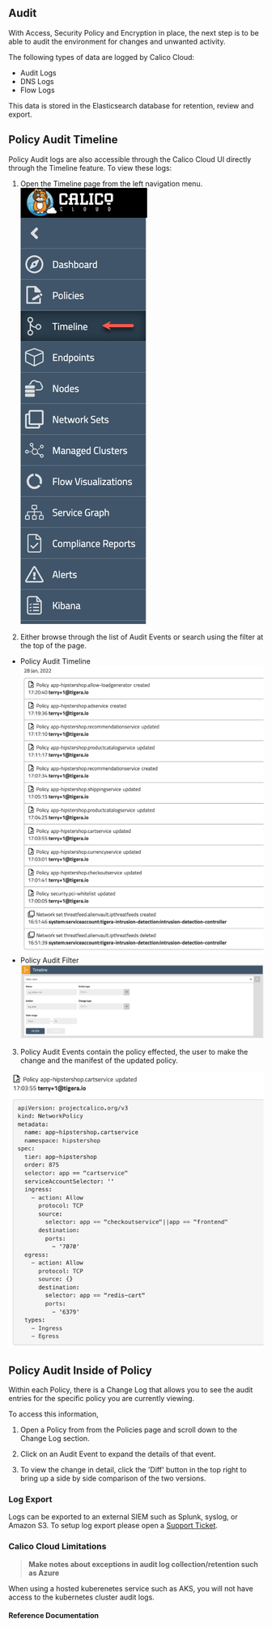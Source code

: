 ## Audit

With Access, Security Policy and Encryption in place, the next step is to be able to audit the environment for changes and unwanted activity.

The following types of data are logged by Calico Cloud:

* Audit Logs
* DNS Logs
* Flow Logs

This data is stored in the Elasticsearch database for retention, review and export.

## Policy Audit Timeline

Policy Audit logs are also accessible through the Calico Cloud UI directly through the Timeline feature.  To view these logs:

1. Open the Timeline page from the left navigation menu.
![Calico Cloud Menu](images/menu.png)

2. Either browse through the list of Audit Events or search using the filter at the top of the page.
  * Policy Audit Timeline
    ![Policy Audit Timeline](images/timeline.png)
  * Policy Audit Filter
    ![Policy Audit Filter](images/timeline-filter.png)

3. Policy Audit Events contain the policy effected, the user to make the change and the manifest of the updated policy.

![Policy Audit Entry](images/policy-audit.png)

## Policy Audit Inside of Policy

Within each Policy, there is a Change Log that allows you to see the audit entries for the specific policy you are currently viewing.

To access this information, 

1. Open a Policy from from the Policies page and scroll down to the Change Log section.

2. Click on an Audit Event to expand the details of that event.

3. To view the change in detail, click the 'Diff' button in the top right to bring up a side by side comparison of the two versions.



### Log Export

Logs can be exported to an external SIEM such as Splunk, syslog, or Amazon S3. To setup log export please open a [Support Ticket](https://support.tigera.io/).


### Calico Cloud Limitations
>**Make notes about exceptions in audit log collection/retention such as Azure**

When using a hosted kuberenetes service such as AKS, you will not have access to the kubernetes cluster audit logs.



#### Reference Documentation


